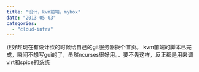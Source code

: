 ```yaml
---
title: "设计，kvm前端，mybox"
date: "2013-05-03"
categories: 
  - "cloud-infra"
---
```


正好趁现在有设计欲的时候给自己的git服务器换个首页。 kvm前端的脚本已完成，瞬间不想写gui的了，虽然ncurses很好用。。要不先这样，反正都是用来调virt和spice的系统

